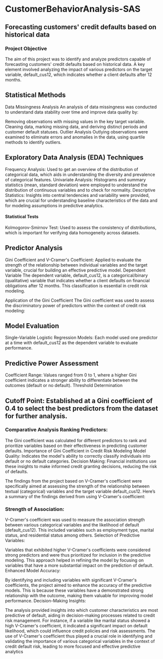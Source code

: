 # CustomerBehaviorAnalysis-SAS
## Forecasting customers' credit defaults based on historical data

### Project Objective
The aim of this project was to identify and analyze predictors capable of forecasting customers' credit defaults based on historical data. A key element involved analyzing the impact of various predictors on the target variable, default_cus12, which indicates whether a client defaults after 12 months.

## Statistical Methods
Data Missingness Analysis
An analysis of data missingness was conducted to understand data stability over time and improve data quality by:

Removing observations with missing values in the key target variable.
Cleaning data, marking missing data, and deriving distinct periods and customer default statuses.
Outlier Analysis
Outlying observations were examined to eliminate errors and anomalies in the data, using quartile methods to identify outliers.

## Exploratory Data Analysis (EDA) Techniques
Frequency Analysis: Used to get an overview of the distribution of categorical data, which aids in understanding the diversity and prevalence of categorical features.
Univariate Analysis: Histograms and summary statistics (mean, standard deviation) were employed to understand the distribution of continuous variables and to check for normality.
Descriptive Statistics: Insights into central tendencies and variability were provided, which are crucial for understanding baseline characteristics of the data and for modeling assumptions in predictive analytics.
#### Statistical Tests
Kolmogorov-Smirnov Test: Used to assess the consistency of distributions, which is important for verifying data homogeneity across datasets.
## Predictor Analysis
Gini Coefficient and V-Cramer's Coefficient: Applied to evaluate the strength of the relationship between individual variables and the target variable, crucial for building an effective predictive model.
Dependent Variable
The dependent variable, default_cus12, is a categorical/binary (qualitative) variable that indicates whether a client defaults on financial obligations after 12 months. This classification is essential in credit risk modeling.

Application of the Gini Coefficient
The Gini coefficient was used to assess the discriminatory power of predictors within the context of credit risk modeling:

## Model Evaluation
Single-Variable Logistic Regression Models: Each model used one predictor at a time with default_cus12 as the dependent variable to evaluate performance.
## Predictive Power Assessment
Coefficient Range: Values ranged from 0 to 1, where a higher Gini coefficient indicates a stronger ability to differentiate between the outcomes (default or no default).
Threshold Determination
## Cutoff Point: Established at a Gini coefficient of 0.4 to select the best predictors from the dataset for further analysis.
### Comparative Analysis Ranking Predictors: 
The Gini coefficient was calculated for different predictors to rank and prioritize variables based on their effectiveness in predicting customer defaults.
Importance of Gini Coefficient in Credit Risk Modeling
Model Quality: Indicates the model's ability to correctly classify individuals into default or no default categories.
Decision Making: Financial institutions use these insights to make informed credit granting decisions, reducing the risk of defaults.


The findings from the project based on V-Cramer's coefficient were specifically aimed at assessing the strength of the relationship between textual (categorical) variables and the target variable default_cus12. Here’s a summary of the findings derived from using V-Cramer's coefficient:

### Strength of Association:

V-Cramer's coefficient was used to measure the association strength between various categorical variables and the likelihood of default (default_cus12). This included variables such as employment type, marital status, and residential status among others.
Selection of Predictive Variables:

Variables that exhibited higher V-Cramer's coefficients were considered strong predictors and were thus prioritized for inclusion in the predictive modeling. This approach helped in refining the model by focusing on variables that have a more substantial impact on the prediction of default.
Enhanced Model Accuracy:

By identifying and including variables with significant V-Cramer's coefficients, the project aimed to enhance the accuracy of the predictive models. This is because these variables have a demonstrated strong relationship with the outcome, making them valuable for improving model performance.
Decision-Making Insights:

The analysis provided insights into which customer characteristics are most predictive of default, aiding in decision-making processes related to credit risk management. For instance, if a variable like marital status showed a high V-Cramer's coefficient, it indicated a significant impact on default likelihood, which could influence credit policies and risk assessments.
The use of V-Cramer's coefficient thus played a crucial role in identifying and validating the importance of various categorical variables in the context of credit default risk, leading to more focused and effective predictive analytics
